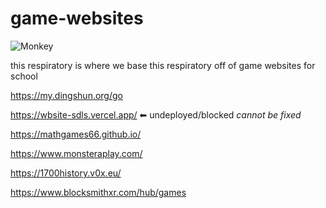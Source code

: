 # game-websites
![Monkey](http://url/to/img.png)



this respiratory  is where we base this respiratory  off of game websites for school 

  
  https://my.dingshun.org/go
  
  https://wbsite-sdls.vercel.app/ ⬅ undeployed/blocked _cannot be fixed_
  
  https://mathgames66.github.io/
  
  https://www.monsteraplay.com/
  
  https://1700history.v0x.eu/
  
  https://www.blocksmithxr.com/hub/games
